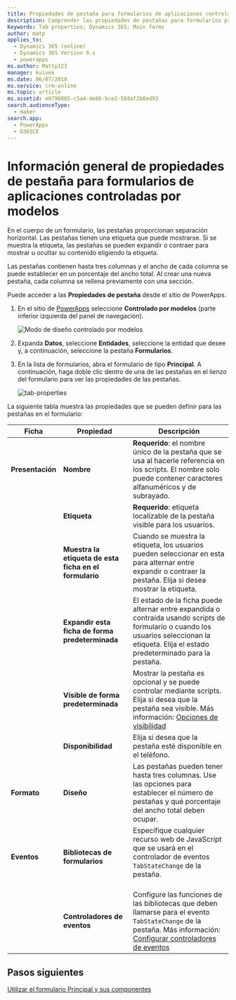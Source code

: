 ```yaml
---
title: Propiedades de pestaña para formularios de aplicaciones controladas por modelos en PowerApps | MicrosoftDocs
description: Comprender las propiedades de pestañas para formularios principales
Keywords: Tab properties; Dynamics 365; Main forms
author: matp
applies_to:
  - Dynamics 365 (online)
  - Dynamics 365 Version 9.x
  - powerapps
ms.author: Mattp123
manager: kvivek
ms.date: 06/07/2018
ms.service: crm-online
ms.topic: article
ms.assetid: e0790865-c5a4-4e86-bce2-584af2b8ed93
search.audienceType:
  - maker
search.app:
  - PowerApps
  - D365CE
---
```

# <a name="tab-properties-for-model-driven-app-forms-overview"></a>Información general de propiedades de pestaña para formularios de aplicaciones controladas por modelos

 En el cuerpo de un formulario, las pestañas proporcionan separación horizontal. Las pestañas tienen una etiqueta que puede mostrarse. Si se muestra la etiqueta, las pestañas se pueden expandir o contraer para mostrar u ocultar su contenido eligiendo la etiqueta.  
  
 Las pestañas contienen hasta tres columnas y el ancho de cada columna se puede establecer en un porcentaje del ancho total. Al crear una nueva pestaña, cada columna se rellena previamente con una sección.  

Puede acceder a las **Propiedades de pestaña** desde el sitio de PowerApps. 
1.  En el sitio de [PowerApps](https://web.powerapps.com/?utm_source=padocs&utm_medium=linkinadoc&utm_campaign=referralsfromdoc) seleccione **Controlado por modelos** (parte inferior izquierda del panel de navegación).  

     ![Modo de diseño controlado por modelos](media/model-driven-switch.png)

2.  Expanda **Datos**, seleccione **Entidades**, seleccione la entidad que desee y, a continuación, seleccione la pestaña **Formularios**.  

3.  En la lista de formularios, abra el formulario de tipo **Principal**. A continuación, haga doble clic dentro de una de las pestañas en el lienzo del formulario para ver las propiedades de las pestañas.

    ![tab-properties](media/tab-properties.png)
  
 La siguiente tabla muestra las propiedades que se pueden definir para las pestañas en el formulario:
  
|Ficha|Propiedad|Descripción|  
|---------|--------------|-----------------|  
|**Presentación**|**Nombre**|**Requerido**: el nombre único de la pestaña que se usa al hacerle referencia en los scripts. El nombre solo puede contener caracteres alfanuméricos y de subrayado.|  
||**Etiqueta**|**Requerido**: etiqueta localizable de la pestaña visible para los usuarios.|  
||**Muestra la etiqueta de esta ficha en el formulario**|Cuando se muestra la etiqueta, los usuarios pueden seleccionar en esta para alternar entre expandir o contraer la pestaña. Elija si desea mostrar la etiqueta.|  
||**Expandir esta ficha de forma predeterminada**|El estado de la ficha puede alternar entre expandida o contraída usando scripts de formulario o cuando los usuarios seleccionan la etiqueta. Elija el estado predeterminado para la pestaña.|  
||**Visible de forma predeterminada**|Mostrar la pestaña es opcional y se puede controlar mediante scripts. Elija si desea que la pestaña sea visible. Más información: [Opciones de visibilidad](visibility-options-legacy.md)|  
||**Disponibilidad**|Elija si desea que la pestaña esté disponible en el teléfono.|  
|**Formato**|**Diseño**|Las pestañas pueden tener hasta tres columnas. Use las opciones para establecer el número de pestañas y qué porcentaje del ancho total deben ocupar.|  
|**Eventos**|**Bibliotecas de formularios**|Especifique cualquier recurso web de JavaScript que se usará en el controlador de eventos `TabStateChange` de la pestaña.<br /><br />|  
||**Controladores de eventos**|Configure las funciones de las bibliotecas que deben llamarse para el evento `TabStateChange` de la pestaña. Más información: [Configurar controladores de eventos](configure-event-handlers-legacy.md)|  
  
## <a name="next-steps"></a>Pasos siguientes

[Utilizar el formulario Principal y sus componentes](use-main-form-and-components.md)

